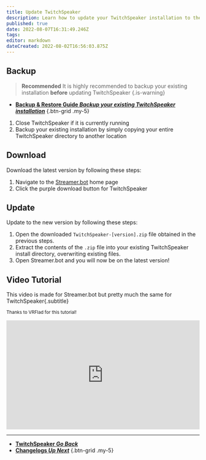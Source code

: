 ```yaml
---
title: Update TwitchSpeaker
description: Learn how to update your TwitchSpeaker installation to the latest version
published: true
date: 2022-08-07T16:31:49.246Z
tags: 
editor: markdown
dateCreated: 2022-08-02T16:56:03.875Z
---
```


## Backup

> **Recommended**
It is highly recommended to backup your existing installation **before** updating TwitchSpeaker
{.is-warning}

- [<i class="mdi mdi-backup-restore primary--text"></i> **Backup & Restore Guide *Backup your existing TwitchSpeaker installation***](/en/TwitchSpeaker/Backup)
{.btn-grid .my-5}

1. Close TwitchSpeaker if it is currently running
2. Backup your existing installation by simply copying your entire TwitchSpeaker directory to another location

## Download
Download the latest version by following these steps:

1. Navigate to the [Streamer.bot](https://streamer.bot) home page
2. Click the purple download button for TwitchSpeaker

## Update
Update to the new version by following these steps:

1. Open the downloaded `TwitchSpeaker-[version].zip` file obtained in the previous steps.
2. Extract the contents of the `.zip` file into your existing TwitchSpeaker install directory, overwriting existing files.
3. Open Streamer.bot and you will now be on the latest version!

## Video Tutorial
This video is made for Streamer.bot but pretty much the same for TwitchSpeaker{.subtitle}

<small>Thanks to VRFlad for this tutorial!</small>

<div class=“iframe-container”><iframe src="https://www.youtube.com/embed/DmzVuyAXefI" title="YouTube video player" frameborder="0" allow="accelerometer; autoplay; clipboard-write; encrypted-media; gyroscope; picture-in-picture; fullscreen" allow fullscreen style="border: none; max-width: 100%; width: 100%; aspect-ratio: 16/9;"></iframe></div>

***

- [<i class="mdi mdi-chevron-left"></i>**TwitchSpeaker *Go Back***](/en/TwitchSpeaker)
- [<i class="mdi mdi-update text--twitch"></i>**Changelogs *Up Next***](/en/TwitchSpeaker/Changelogs)
{.btn-grid .my-5}